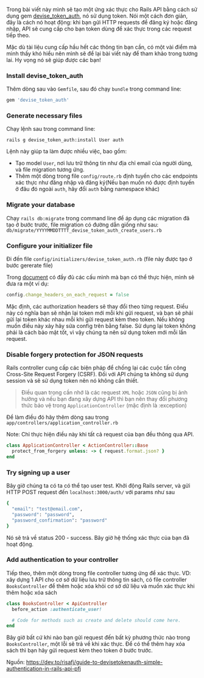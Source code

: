 Trong bài viết này mình sẽ tạo một ứng xác thực cho Rails API bằng cách sử dụng gem [devise_token_auth](https://github.com/lynndylanhurley/devise_token_auth), nó sử dụng token. Nói một cách đơn giản, đây là cách nó hoạt động: khi bạn gửi HTTP requests để đăng ký hoặc đăng nhập, API sẽ cung cấp cho bạn token dùng để xác thực trong các request tiếp theo.

Mặc dù tài liệu cung cấp hầu hết các thông tin bạn cần, có một vài điểm mà mình thấy khó hiểu nên mình sẽ để lại bài viết này để tham khảo trong tương lai. Hy vọng nó sẽ giúp được các bạn!

### Install devise_token_auth

Thêm dòng sau vào `Gemfile`, sau đó chạy `bundle` trong command line:

``` ruby
gem 'devise_token_auth'
```

### Generate necessary files

Chạy lệnh sau trong command line:

``` shell
rails g devise_token_auth:install User auth
```

Lệnh này giúp ta làm được nhiều việc, bao gồm:
* Tạo model `User`, nơi lưu trữ thông tin như địa chỉ email của người dùng, và file migration tương ứng.
* Thêm một dòng trong file `config/route.rb` định tuyến cho các endpoints xác thực như đăng nhập và đăng ký(Nếu bạn muốn nó được định tuyến ở đâu đó ngoài `auth`, hãy đổi `auth` bằng namespace khác)

### Migrate your database

Chạy `rails db:migrate` trong command line để áp dụng các migration đã tạo ở bước trước, file migration có đường dẫn giống như sau: 
`db/migrate/YYYYMMDDTTTT_devise_token_auth_create_users.rb`

### Configure your initializer file

Đi đến file `config/initializers/devise_token_auth.rb` (file này được tạo ở bước gererate file)

Trong [document](https://devise-token-auth.gitbook.io/devise-token-auth/config/initialization) có đầy đủ các cấu mình mà bạn có thể thực hiện, mình sẽ đưa ra một ví dụ:

``` ruby
config.change_headers_on_each_request = false
```

Mặc định, các authorization headers sẽ thay đổi theo từng request. Điều này có nghĩa bạn sẽ nhận lại token mới mỗi khi gửi request, và bạn sẽ phải gửi lại token khác nhau mỗi khi gửi request kèm theo token. Nếu không muốn điều này xảy hãy sửa config trên bằng false. 
Sử dụng lại token không phải là cách bảo mật tốt, vì vậy chúng ta nên sử dụng token mới mỗi lần request.

### Disable forgery protection for JSON requests

Rails controller cung cấp các biện pháp để chống lại các cuộc tấn công Cross-Site Request Forgery (CSRF). Đối với API chúng ta không sử dụng session và sẽ sử dụng token nên nó không cần thiết.

> Điều quan trọng cần nhớ là các request `XML` hoặc `JSON` cũng bị ảnh hưởng và nếu bạn đang xây dựng API thì bạn nên thay đổi phương thức bảo vệ trong `ApplicationController` (mặc định là :exception)

Để làm điều đó hãy thêm dòng sau trong `app/controllers/application_controller.rb`

Note: Chỉ thực hiện điều này khi tất cả request của bạn đều thông qua API.

``` ruby
class ApplicationController < ActionController::Base
  protect_from_forgery unless: -> { request.format.json? }
end
```

### Try signing up a user

Bây giờ chúng ta có ta có thể tạo user test. Khởi động Rails server, và gửi HTTP POST request đến `localhost:3000/auth/` với params như sau

``` ruby
{
  "email": "test@email.com",
  "password": "password",
  "password_confirmation": "password"
}
```

Nó sẽ trả về status 200 - success. Bây giờ hệ thống xác thực của bạn đã hoạt động.

### Add authentication to your controller

Tiếp theo, thêm một dòng trong file controller tương ứng để xác thực. VD: xây dựng 1 API cho cơ sở dữ liệu lưu trữ thông tin sách, có file controller `BooksController` để thêm hoặc xóa khỏi cơ sở dữ liệu và muốn xác thực khi thêm hoặc xóa sách 

``` ruby
class BooksController < ApiController
  before_action :authenticate_user!

  # Code for methods such as create and delete should come here.
end
```

Bây giờ bất cứ khi nào bạn gửi request đến bất kỳ phương thức nào trong `BooksController`, một lỗi sẽ trả về khi xác thực. Để có thể thêm hay xóa sách thì bạn hãy gửi request kèm theo token ở bước trước.

Nguồn: https://dev.to/risafj/guide-to-devisetokenauth-simple-authentication-in-rails-api-pfj